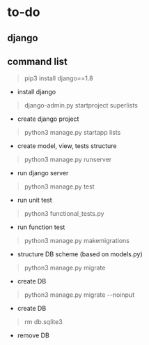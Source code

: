 # to-do
## django
## command list

> pip3 install django==1.8
  - install django

> django-admin.py startproject superlists
  - create django project

> python3 manage.py startapp lists
  - create model, view, tests structure

> python3 manage.py runserver
  - run django server

> python3 manage.py test
  - run unit test

> python3 functional_tests.py
  - run function test

> python3 manage.py makemigrations
  - structure DB scheme (based on models.py)

> python3 manage.py migrate
  - create DB

> python3 manage.py migrate --noinput
  - create DB

> rm db.sqlite3
  - remove DB
